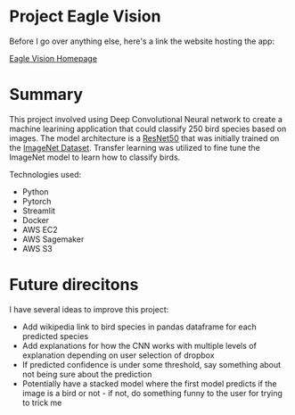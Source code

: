 # Project Eagle Vision
Before I go over anything else, here's a link the website hosting the app:

[Eagle Vision Homepage](http://ec2-52-39-236-240.us-west-2.compute.amazonaws.com:8501/)

# Summary
This project involved using Deep Convolutional Neural network to create a machine learining application that could classify 250 bird species based on images. The model architecture is a [ResNet50](https://en.wikipedia.org/wiki/Residual_neural_network) that was initially trained on the [ImageNet Dataset](https://en.wikipedia.org/wiki/ImageNet). Transfer learning was utilized to fine tune the ImageNet model to learn how to classify birds.

Technologies used: 
* Python
* Pytorch
* Streamlit
* Docker
* AWS EC2
* AWS Sagemaker
* AWS S3

# Future direcitons
I have several ideas to improve this project:
* Add wikipedia link to bird species in pandas dataframe for each predicted species
* Add explanations for how the CNN works with multiple levels of explanation depending on user selection of dropbox
* If predicted confidence is under some threshold, say something about not being sure about the prediction
* Potentially have a stacked model where the first model predicts if the image is a bird or not - if not, do something funny to the user for trying to trick me
